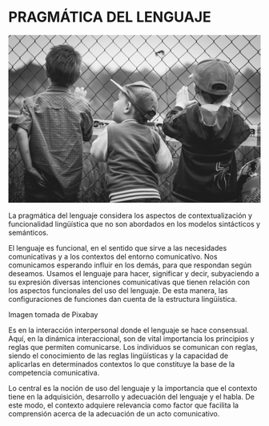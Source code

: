 # PRAGMÁTICA DEL LENGUAJE


![niños en una valla. Imagen tomada de Pixabay](img/children-958474_1280.jpg)


La pragmática del lenguaje considera los aspectos de contextualización y funcionalidad lingüística que no son abordados en los modelos sintácticos y semánticos.

El lenguaje es funcional, en el sentido que sirve a las necesidades comunicativas y a los contextos del entorno comunicativo. Nos comunicamos esperando influir en los demás, para que respondan según deseamos. Usamos el lenguaje para hacer, significar y decir, subyaciendo a su expresión diversas intenciones comunicativas que tienen relación con los aspectos funcionales del uso del lenguaje. De esta manera, las configuraciones de funciones dan cuenta de la estructura lingüística.

  
Imagen tomada de Pixabay  
  
Es en la interacción interpersonal donde el lenguaje se hace consensual. Aquí, en la dinámica interaccional, son de vital importancia los principios y reglas que permiten comunicarse. Los individuos se comunican con reglas, siendo el conocimiento de las reglas lingüísticas y la capacidad de aplicarlas en determinados contextos lo que constituye la base de la competencia comunicativa.

Lo central es la noción de uso del lenguaje y la importancia que el contexto tiene en la adquisición, desarrollo y adecuación del lenguaje y el habla. De este modo, el contexto adquiere relevancia como factor que facilita la comprensión acerca de la adecuación de un acto comunicativo.